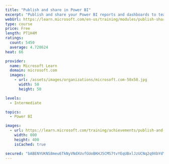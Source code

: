 ```yaml
---
title: "Publish and share in Power BI"
excerpt: "Publish and share your Power BI reports and dashboards to teammates in your organization or to everyone on the web."
webUrl: https://learn.microsoft.com/en-us/training/modules/publish-share-power-bi/
type: course
price: Free
length: PT1H4M
ratings:
  count: 5450
  average: 4.728624
heat: 66

provider:
  name: Microsoft Learn
  domain: microsoft.com
  images:
    - url: /assets/images/organizations/microsoft.com-50x50.jpg
      width: 50
      height: 50

levels:
  - Intermediate

topics:
  - Power BI

images:
  - url: https://learn.microsoft.com/training/achievements/publish-and-share-with-power-bi-desktop-social.png
    width: 800
    height: 400
    isCached: true

secured: "bABENYUKNS8meu6TkNyVNdXUvfGUoBKHJ5CMS7tvYEqUBxlJzUCNq2q9XbYdYmNPMCeEa0V1weZ96p4szgtMH4GOD/uG/Hu+nBOTr5v2wHzYqpe597X8o74uZXGa5lGThkbB8cEKnsOEfeHGY+52XG59/06ppwg5Pj5AmUzWtt87B3WulRxPvjpJ2XDh0O/8nbvcyUfc+MJfbjQz7sppFcidqo185bu0XQX7PYzFNfmAks++X76EyroSSK34ApueUgqEa0wnICkf/tLwqStGFDQ9xPmlglS3+F74mVWZ/Np9P3tPMVz4Vj/TW9URy85ykXGuEwqUZTht4Ly8QANL4XEcyrO9krnXDuiViYWgAH9BfkXPLxo0rWdOe3dxiejZAwJFtbLpK9xCtMYX0XqhIfoa4TNuYBPj5GEzlFgV5EU=;cZg4JTaWLz79NHNa8O/gCw=="
---
```



